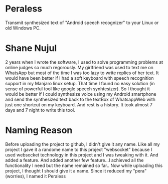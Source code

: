# Peraless
Transmit synthesized text of "Android speech recognizer" to your Linux or old Windows PC.
# Shane Nujul
2 years when I wrote the software, I used to solve programming problems at online judges so much regorously. My girlfriend was used to text me on WhatsApp but most of the time I was too lazy to write replies of her text. It would have been better if I had a soft keyboard with speech recognition support in my Manjaro linux setup. That time I found no easy solution (in sense of powerful tool like google speech synhtesizer). So I thought it would be better if I could synthesize voice using my Android smartphone and send the synthesized text back to the textBox of WhatsappWeb with just one shortcut on my keyboard. And rest is a history. It took almost 7 days and 7 night to write this tool.

# Naming Reason
Before uploading the project to github, I didn't give it any name. Like all my project I gave it a randome name to this project "websocket" because I used websocket technology in this project and I was tweaking with it. And added a feature. And added another few feature...I achieved all the functionality I need but the name remained so far..
Now while uploading this project, I thought I should give it a name. Since it reduced my "pera"(worries), I named it Peraless
